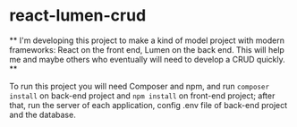 # react-lumen-crud

** I'm developing this project to make a kind of model project with modern frameworks: React on the front end, Lumen on the back end. This will help me and maybe others who eventually
will need to develop a CRUD quickly. **

To run this project you will need Composer and npm, and run `composer install` on back-end project and `npm install` on front-end project; after that, run the server of
each application, config .env file of back-end project and the database.
